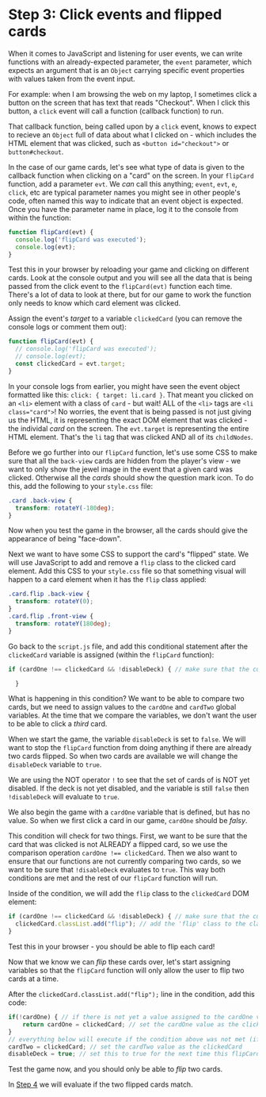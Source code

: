 # Step 3: Click events and flipped cards
When it comes to JavaScript and listening for user events, we can write functions with an already-expected parameter, the `event` parameter, which expects an argument that is an `Object` carrying specific event properties with values taken from the event input.

For example: when I am browsing the web on my laptop, I sometimes click a button on the screen that has text that reads "Checkout". When I click this button, a `click` event will call a function (callback function) to run.

That callback function, being called upon by a `click` event, knows to expect to recieve an `Object` full of data about what I clicked on - which includes the HTML element that was clicked, such as `<button id="checkout">` or `button#checkout`. 

In the case of our game cards, let's see what type of data is given to the callback function when clicking on a "card" on the screen. In your `flipCard` function, add a parameter `evt`. We _can_ call this anything; `event`, `evt`, `e`, `click`, etc are typical parameter names you might see in other people's code, often named this way to indicate that an event object is expected. Once you have the parameter name in place, log it to the console from within the function:
```js
function flipCard(evt) {
  console.log('flipCard was executed');
  console.log(evt);
}
```

Test this in your browser by reloading your game and clicking on different cards. Look at the console output and you will see all the data that is being passed from the click event to the `flipCard(evt)` function each time. There's a lot of data to look at there, but for our game to work the function only needs to know which card element was clicked.

Assign the event's _target_ to a variable `clickedCard` (you can remove the console logs or comment them out):
```js
function flipCard(evt) {
  // console.log('flipCard was executed');
  // console.log(evt);
  const clickedCard = evt.target;
}
```
In your console logs from earlier, you might have seen the event object formatted like this: `click: { target: li.card }`. That meant you clicked on an `<li>` element with a class of `card` - but wait! ALL of the `<li>` tags are `<li class="card">`! No worries, the event that is being passed is not just giving us the HTML, it is representing the exact DOM element that was clicked - the individal _card_ on the screen. The `evt.target` is representing the entire HTML element. That's the `li` tag that was clicked AND all of its `childNodes`.

Before we go further into our `flipCard` function, let's use some CSS to make sure that all the `back-view` cards are hidden from the player's view - we want to only show the jewel image in the event that a given card was clicked. Otherwise all the _cards_ should show the question mark icon. To do this, add the following to your `style.css` file:
```css
.card .back-view {
  transform: rotateY(-180deg);
}
```

Now when you test the game in the browser, all the cards should give the appearance of being "face-down".

Next we want to have some CSS to support the card's "flipped" state. We will use JavaScript to add and remove a `flip` class to the clicked card element. Add this CSS to your `style.css` file so that something visual will happen to a card element when it has the `flip` class applied:
```css
.card.flip .back-view {
  transform: rotateY(0);
}
.card.flip .front-view {
  transform: rotateY(180deg);
}
```

Go back to the `script.js` file, and add this conditional statement after the `clickedCard` variable is assigned (within the `flipCard` function):
```js
if (cardOne !== clickedCard && !disableDeck) { // make sure that the current variable cardOne is not the same value as the clickedCard, AND that the deck is NOT disabled

  }
```

What is happening in this condition?
We want to be able to compare two cards, but we need to assign values to the `cardOne` and `cardTwo` global variables. At the time that we compare the variables, we don't want the user to be able to click a _third_ card.

When we start the game, the variable `disableDeck` is set to `false`. We will want to stop the `flipCard` function from doing anything if there are already two cards flipped. So when two cards are available we will change the `disableDeck` variable to `true`.

We are using the NOT operator `!` to see that the set of cards of is NOT yet disabled. If the deck is not yet disabled, and the variable is still `false` then `!disableDeck` will evaluate to `true`.

We also begin the game with a `cardOne` variable that is defined, but has no value. So when we first click a card in our game, `cardOne` should be _falsy_.

This condition will check for two things. First, we want to be sure that the card that was clicked is not ALREADY a flipped card, so we use the comparison operation `cardOne !== clickedCard`. Then we also want to ensure that our functions are not currently comparing two cards, so we want to be sure that `!disableDeck` evaluates to `true`. This way both conditions are met and the rest of our `flipCard` function will run.

Inside of the condition, we will add the `flip` class to the `clickedCard` DOM element:
```js
if (cardOne !== clickedCard && !disableDeck) { // make sure that the current variable cardOne is not the same value as the clickedCard, AND that the deck is NOT disabled
  clickedCard.classList.add("flip"); // add the 'flip' class to the classes currently assigned to the clickedCard
}
```
Test this in your browser - you should be able to flip each card!

Now that we know we can _flip_ these cards over, let's start assigning variables so that the `flipCard` function will only allow the user to flip two cards at a time.

After the `clickedCard.classList.add("flip");` line in the condition, add this code:
```js
if(!cardOne) { // if there is not yet a value assigned to the cardOne variable...
    return cardOne = clickedCard; // set the cardOne value as the clickedCard and end this function.
}
// everything below will execute if the condition above was not met (if cardOne already had a value when flipCard() was called)
cardTwo = clickedCard; // set the cardTwo value as the clickedCard
disableDeck = true; // set this to true for the next time this flipCard function is called, when the top level condition is evaluated
```

Test the game now, and you should only be able to _flip_ two cards.

In [Step 4](/step-4) we will evaluate if the two flipped cards match.
